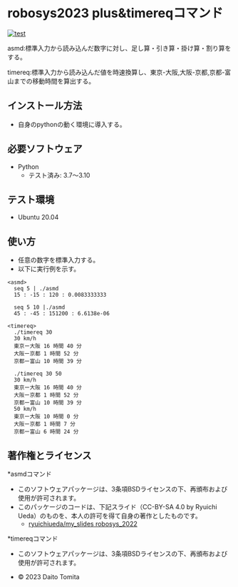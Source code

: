 # robosys2023 plus&timereqコマンド
[![test](https://github.com/daitotomita/robosys2023/actions/workflows/test.yml/badge.svg)](https://github.com/daitotomita/robosys2023/actions/workflows/test.yml)

asmd:標準入力から読み込んだ数字に対し、足し算・引き算・掛け算・割り算をする。

timereq:標準入力から読み込んだ値を時速換算し、東京-大阪,大阪-京都,京都-富山までの移動時間を算出する。

## インストール方法
*  自身のpythonの動く環境に導入する。

## 必要ソフトウェア
* Python
  * テスト済み: 3.7～3.10

## テスト環境
* Ubuntu 20.04

## 使い方
*  任意の数字を標準入力する。
*  以下に実行例を示す。

```
<asmd>
  seq 5 | ./asmd
  15 : -15 : 120 : 0.0083333333

  seq 5 10 |./asmd
  45 : -45 : 151200 : 6.6138e-06 

<timereq>
  ./timereq 30
  30 km/h
  東京ー大阪 16 時間 40 分
  大阪ー京都 1 時間 52 分
  京都ー富山 10 時間 39 分

  ./timereq 30 50
  30 km/h
  東京ー大阪 16 時間 40 分
  大阪ー京都 1 時間 52 分
  京都ー富山 10 時間 39 分
  50 km/h
  東京ー大阪 10 時間 0 分
  大阪ー京都 1 時間 7 分
  京都ー富山 6 時間 24 分
```

## 著作権とライセンス
*asmdコマンド
  *  このソフトウェアパッケージは、3条項BSDライセンスの下、再頒布および使用が許可されます。
  *  このパッケージのコードは、下記スライド（CC-BY-SA 4.0 by Ryuichi Ueda）のものを、本人の許可を得て自身の著作としたものです。
      * [ryuichiueda/my_slides robosys_2022](https://github.com/ryuichiueda/my_slides/tree/master/robosys_2022)

*timereqコマンド
  *  このソフトウェアパッケージは、3条項BSDライセンスの下、再頒布および使用が許可されます。
  
  *  © 2023 Daito Tomita


